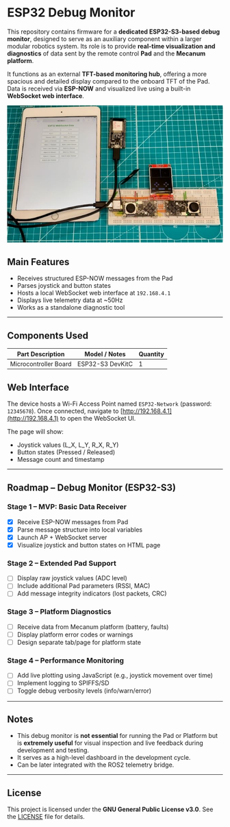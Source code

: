 # ESP32 Debug Monitor

This repository contains firmware for a **dedicated ESP32-S3-based debug monitor**, designed to serve as an auxiliary component within a larger modular robotics system. Its role is to provide **real-time visualization and diagnostics** of data sent by the remote control **Pad** and the **Mecanum platform**.

It functions as an external **TFT-based monitoring hub**, offering a more spacious and detailed display compared to the onboard TFT of the Pad. Data is received via **ESP-NOW** and visualized live using a built-in **WebSocket web interface**.


![Top view of the platform](assets/screen_debug_top.jpeg)

## Main Features
- Receives structured ESP-NOW messages from the Pad
- Parses joystick and button states
- Hosts a local WebSocket web interface at `192.168.4.1`
- Displays live telemetry data at ~50Hz
- Works as a standalone diagnostic tool

---

## Components Used

| Part Description               | Model / Notes                          | Quantity |
|-------------------------------|----------------------------------------|----------|
| Microcontroller Board         | ESP32-S3 DevKitC                       | 1        |

## Web Interface

The device hosts a Wi-Fi Access Point named `ESP32-Network` (password: `12345678`). Once connected, navigate to [http://192.168.4.1](http://192.168.4.1) to open the WebSocket UI.

The page will show:
- Joystick values (L_X, L_Y, R_X, R_Y)
- Button states (Pressed / Released)
- Message count and timestamp

---

## Roadmap – Debug Monitor (ESP32-S3)

### Stage 1 – MVP: Basic Data Receiver
- [x] Receive ESP-NOW messages from Pad
- [x] Parse message structure into local variables
- [x] Launch AP + WebSocket server
- [x] Visualize joystick and button states on HTML page

### Stage 2 – Extended Pad Support
- [ ] Display raw joystick values (ADC level)
- [ ] Include additional Pad parameters (RSSI, MAC)
- [ ] Add message integrity indicators (lost packets, CRC)

### Stage 3 – Platform Diagnostics
- [ ] Receive data from Mecanum platform (battery, faults)
- [ ] Display platform error codes or warnings
- [ ] Design separate tab/page for platform state

### Stage 4 – Performance Monitoring
- [ ] Add live plotting using JavaScript (e.g., joystick movement over time)
- [ ] Implement logging to SPIFFS/SD
- [ ] Toggle debug verbosity levels (info/warn/error)

---

## Notes
- This debug monitor is **not essential** for running the Pad or Platform but is **extremely useful** for visual inspection and live feedback during development and testing.
- It serves as a high-level dashboard in the development cycle.
- Can be later integrated with the ROS2 telemetry bridge.

---

## License
This project is licensed under the **GNU General Public License v3.0**. See the [LICENSE](LICENSE) file for details.

